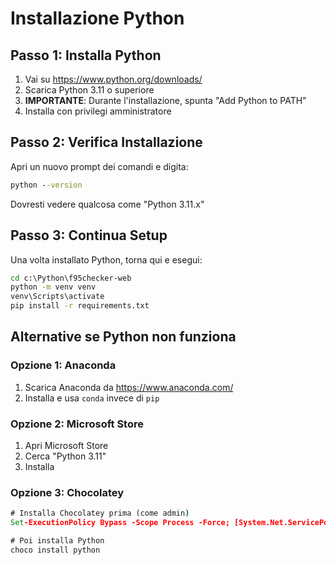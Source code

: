 # Installazione Python

## Passo 1: Installa Python

1. Vai su https://www.python.org/downloads/
2. Scarica Python 3.11 o superiore
3. **IMPORTANTE**: Durante l'installazione, spunta "Add Python to PATH"
4. Installa con privilegi amministratore

## Passo 2: Verifica Installazione

Apri un nuovo prompt dei comandi e digita:
```cmd
python --version
```

Dovresti vedere qualcosa come "Python 3.11.x"

## Passo 3: Continua Setup

Una volta installato Python, torna qui e esegui:

```cmd
cd c:\Python\f95checker-web
python -m venv venv
venv\Scripts\activate
pip install -r requirements.txt
```

## Alternative se Python non funziona

### Opzione 1: Anaconda
1. Scarica Anaconda da https://www.anaconda.com/
2. Installa e usa `conda` invece di `pip`

### Opzione 2: Microsoft Store
1. Apri Microsoft Store
2. Cerca "Python 3.11"
3. Installa

### Opzione 3: Chocolatey
```cmd
# Installa Chocolatey prima (come admin)
Set-ExecutionPolicy Bypass -Scope Process -Force; [System.Net.ServicePointManager]::SecurityProtocol = [System.Net.ServicePointManager]::SecurityProtocol -bor 3072; iex ((New-Object System.Net.WebClient).DownloadString('https://community.chocolatey.org/install.ps1'))

# Poi installa Python
choco install python
```